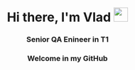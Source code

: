 <h1 align="center">Hi there, I'm Vlad</a> 
<img src="https://github.com/blackcater/blackcater/raw/main/images/Hi.gif" height="32"/></h1>
<h3 align="center">Senior QA Enineer in T1</a>
<h3 align="center">Welcome in my GitHub</a> 
